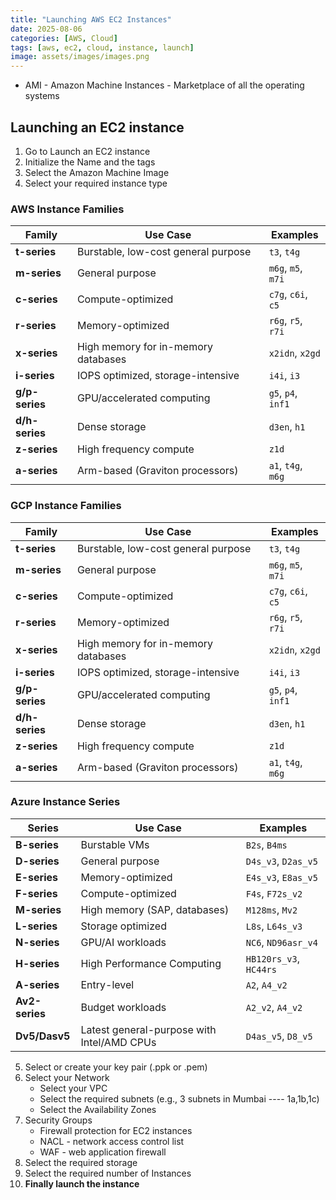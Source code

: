 ```yaml
---
title: "Launching AWS EC2 Instances"
date: 2025-08-06
categories: [AWS, Cloud]
tags: [aws, ec2, cloud, instance, launch]
image: assets/images/images.png
---
```


- AMI - Amazon Machine Instances - Marketplace of all the operating systems

## Launching an EC2 instance

1. Go to Launch an EC2 instance
2. Initialize the Name and the tags
3. Select the Amazon Machine Image
4. Select your required instance type

### AWS Instance Families

| **Family**     | **Use Case**                        | **Examples**       |
| -------------- | ----------------------------------- | ------------------ |
| **t-series**   | Burstable, low-cost general purpose | `t3`, `t4g`        |
| **m-series**   | General purpose                     | `m6g`, `m5`, `m7i` |
| **c-series**   | Compute-optimized                   | `c7g`, `c6i`, `c5` |
| **r-series**   | Memory-optimized                    | `r6g`, `r5`, `r7i` |
| **x-series**   | High memory for in-memory databases | `x2idn`, `x2gd`    |
| **i-series**   | IOPS optimized, storage-intensive   | `i4i`, `i3`        |
| **g/p-series** | GPU/accelerated computing           | `g5`, `p4`, `inf1` |
| **d/h-series** | Dense storage                       | `d3en`, `h1`       |
| **z-series**   | High frequency compute              | `z1d`              |
| **a-series**   | Arm-based (Graviton processors)     | `a1`, `t4g`, `m6g` |

### GCP Instance Families

| **Family**     | **Use Case**                        | **Examples**       |
| -------------- | ----------------------------------- | ------------------ |
| **t-series**   | Burstable, low-cost general purpose | `t3`, `t4g`        |
| **m-series**   | General purpose                     | `m6g`, `m5`, `m7i` |
| **c-series**   | Compute-optimized                   | `c7g`, `c6i`, `c5` |
| **r-series**   | Memory-optimized                    | `r6g`, `r5`, `r7i` |
| **x-series**   | High memory for in-memory databases | `x2idn`, `x2gd`    |
| **i-series**   | IOPS optimized, storage-intensive   | `i4i`, `i3`        |
| **g/p-series** | GPU/accelerated computing           | `g5`, `p4`, `inf1` |
| **d/h-series** | Dense storage                       | `d3en`, `h1`       |
| **z-series**   | High frequency compute              | `z1d`              |
| **a-series**   | Arm-based (Graviton processors)     | `a1`, `t4g`, `m6g` |

### Azure Instance Series

| **Series**     | **Use Case**                               | **Examples**           |
| -------------- | ------------------------------------------ | ---------------------- |
| **B-series**   | Burstable VMs                              | `B2s`, `B4ms`          |
| **D-series**   | General purpose                            | `D4s_v3`, `D2as_v5`    |
| **E-series**   | Memory-optimized                           | `E4s_v3`, `E8as_v5`    |
| **F-series**   | Compute-optimized                          | `F4s`, `F72s_v2`       |
| **M-series**   | High memory (SAP, databases)               | `M128ms`, `Mv2`        |
| **L-series**   | Storage optimized                          | `L8s`, `L64s_v3`       |
| **N-series**   | GPU/AI workloads                           | `NC6`, `ND96asr_v4`    |
| **H-series**   | High Performance Computing                 | `HB120rs_v3`, `HC44rs` |
| **A-series**   | Entry-level                                | `A2`, `A4_v2`          |
| **Av2-series** | Budget workloads                           | `A2_v2`, `A4_v2`       |
| **Dv5/Dasv5**  | Latest general-purpose with Intel/AMD CPUs | `D4as_v5`, `D8_v5`     |

5. Select or create your key pair (.ppk or .pem)
6. Select your Network
    - Select your VPC
    - Select the required subnets (e.g., 3 subnets in Mumbai ---- 1a,1b,1c)
    - Select the Availability Zones
7. Security Groups
    - Firewall protection for EC2 instances
    - NACL - network access control list
    - WAF - web application firewall
8. Select the required storage
9. Select the required number of Instances
10. **Finally launch the instance**
